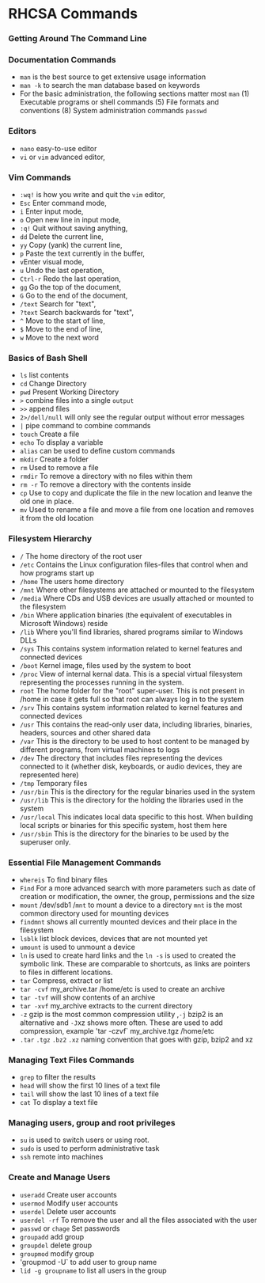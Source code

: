 # RHCSA Commands
### Getting Around The Command Line
### Documentation Commands

 - `man` is the best source to get extensive usage information
 - `man -k` to search the man database based on keywords
 - For the basic administration, the following sections matter most `man` (1) Executable programs or shell commands (5) File formats and conventions (8) System administration commands `passwd` 

### Editors

 - `nano` easy-to-use editor
 - `vi` or `vim` advanced editor,

### Vim Commands 

 - `:wq!` is how you write and quit the `vim` editor,
 - `Esc` Enter command mode,
 - `i` Enter input mode,
 - `o` Open new line in input mode,
 - `:q!` Quit without saving anything,
 - `dd` Delete the current line,
 - `yy` Copy (yank) the current line,
 - `p` Paste the text currently in the buffer,
 - `v`Enter visual mode,
 - `u` Undo the last operation,
 - `Ctrl-r` Redo the last operation,
 - `gg` Go the top of the document,
 - `G` Go to the end of the document,
 - `/text` Search for "text",
 - `?text` Search backwards for "text",
 - `^` Move to the start of line,
 - `$` Move to the end of line,
 - `w` Move to the next word

### Basics of Bash Shell

- `ls` list contents
- `cd` Change Directory
- `pwd` Present Working Directory
-  `>` combine files into a single `output`
-  `>>` append files
-  `2>/dell/null` will only see the regular output without error messages
-  `|` pipe command to combine commands
-  `touch` Create a file
-  `echo` To display a variable
-  `alias` can be used to define custom commands
-  `mkdir` Create a folder
-  `rm` Used to remove a file
-  `rmdir` To remove a directory with no files within them
-  `rm -r` To remove a directory with the contents inside
-  `cp` Use to copy and duplicate the file in the new location and leanve the old one in place.
-  `mv` Used to rename a file and move a file from one location and removes it from the old location

### Filesystem Hierarchy

- `/` The home directory of the root user
- `/etc` Contains the Linux configuration files-files that control when and how programs start up
- `/home` The users home directory
- `/mnt` Where other filesystems are attached or mounted to the filesystem
- `/media` Where CDs and USB devices are usually attached or mounted to the filesystem
- `/bin` Where application binaries (the equivalent of executables in Microsoft Windows) reside
- `/lib` Where you'll find libraries, shared programs similar to Windows DLLs
- `/sys` This contains system information related to kernel features and connected devices
- `/boot` Kernel image, files used by the system to boot
- `/proc` View of internal kernal data. This is a special virtual filesystem representing the processes running in the system.
- `root` The home folder for the "root" super-user. This is not present in /home in case it gets full so that root can always log in to the system
- `/srv` This contains system information related to kernel features and connected devices
- `/usr` This contains the read-only user data, including libraries, binaries, headers, sources and other shared data
- `/var` This is the directory to be used to host content to be managed by different programs, from virtual machines to logs
- `/dev` The directory that includes files representing the devices connected to it (whether disk, keyboards, or audio devices, they are represented here)
- `/tmp` Temporary files
- `/usr/bin` This is the directory for the regular binaries used in the system
- `/usr/lib` This is the directory for the holding the libraries used in the system
- `/usr/local` This indicates local data specific to this host. When building local scripts or binaries for this specific system, host them here
- `/usr/sbin` This is the directory for the binaries to be used by the superuser only.

 ### Essential File Management Commands
 
- `whereis` To find binary files
- `Find` For a more advanced search with more parameters such as date of creation or modification, the owner, the group, permissions and the size
- `mount` /dev/sdb1 /`mnt` to mount a device to a directory `mnt` is the most common directory used for mounting devices
- `findmnt` shows all currently mounted devices and their place in the filesystem
- `lsblk` list block devices, devices that are not mounted yet
- `umount` is used to unmount a device
- `ln` is used to create hard links and the `ln -s` is used to created the symbolic link. These are comparable to shortcuts, as links are pointers to files in different locations.
- `tar` Compress, extract or list
- `tar -cvf` my_archive.tar /home/etc is used to create an archive
- `tar -tvf` will show contents of an archive
- `tar -xvf` my_archive extracts to the current directory
- `-z` gzip is the most common compression utility ,`-j` bzip2 is an alternative and `-J`xz shows more often. These are used to add compression, example 'tar -czvf` my_archive.tgz /home/etc
- `.tar` `.tgz` `.bz2` `.xz` naming convention that goes with gzip, bzip2 and xz 

 ### Managing Text Files Commands

 - `grep` to filter the results
 - `head` will show the first 10 lines of a text file
 - `tail` will show the last 10 lines of a text file
 - `cat` To display a text file

### Managing users, group and root privileges

- `su` is used to switch users or using root.
- `sudo` is used to perform administrative task
- `ssh` remote into machines

### Create and Manage Users
- `useradd` Create user accounts
- `usermod` Modify user accounts
- `userdel` Delete user accounts
- `userdel -rf` To remove the user and all the files associated with the user
- `passwd` or `chage` Set passwords
- `groupadd` add group
- `groupdel` delete group
- `groupmod` modify group
- 'groupmod -U` to add user to group name 
- `lid -g groupname` to list all users in the group
